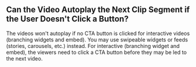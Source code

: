 ## Can the Video Autoplay the Next Clip Segment if the User Doesn't Click a Button?

The videos won't autoplay if no CTA button is clicked for interactive videos (branching widgets and embed). You may use swipeable widgets or feeds (stories, carousels, etc.) instead. For interactive (branching widget and embed), the viewers need to click a CTA button before they may be led to the next video.
